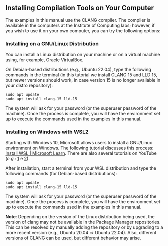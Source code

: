 ## Installing Compilation Tools on Your Computer

The examples in this manual use the CLANG compiler.
The compiler is available in the computers at the Institute of Computing labs; however, if you wish to use it on your own computer, you can try the following options:

### Installing on a GNU/Linux Distribution

You can install a Linux distribution on your machine or on a virtual machine using, for example, Oracle VirtualBox.

On Debian-based distributions (e.g., Ubuntu 22.04), type the following commands in the terminal (in this tutorial we install CLANG 15 and LLD 15, but newer versions should work, in case version 15 is no longer available in your distro repository):

```
sudo apt update
sudo apt install clang-15 lld-15
```

The system will ask for your password (or the superuser password of the machine).
Once the process is complete, you will have the environment set up to execute the commands used in the examples in this manual.

### Installing on Windows with WSL2

Starting with Windows 10, Microsoft allows users to install a GNU/Linux environment on Windows.
The following tutorial discusses this process: [Install WSL | Microsoft Learn](https://learn.microsoft.com/en-us/windows/wsl/install#manual-installation-steps).
There are also several tutorials on YouTube (_e.g._: [1](https://www.youtube.com/watch?v=24T7V7e5rGY) e [2](https://www.youtube.com/watch?v=1DcFIVKbOyE)).

After installation, start a terminal from your WSL distribution and type the following commands (for Debian-based distributions):

```
sudo apt update
sudo apt install clang-15 lld-15
```

The system will ask for your password (or the superuser password of the machine).
Once the process is complete, you will have the environment set up to execute the commands used in the examples in this manual.

**Note**: Depending on the version of the Linux distribution being used, the version of clang may not be available in the Package Manager repositories.
This can be resolved by manually adding the repository or by upgrading to a more recent version (e.g., Ubuntu 20.04 => Ubuntu 22.04).
Also, different versions of CLANG can be used, but different behavior may arise. 
